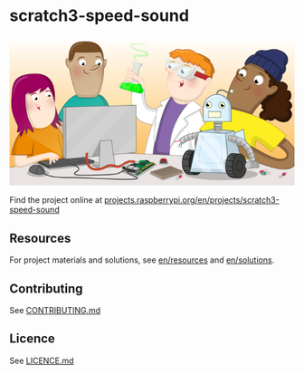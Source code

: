 # scratch3-speed-sound

![scratch3-speed-sound](banner.png)

Find the project online at [projects.raspberrypi.org/en/projects/scratch3-speed-sound](https://projects.raspberrypi.org/en/projects/scratch3-speed-sound)

## Resources
For project materials and solutions, see [en/resources](https://github.com/raspberrypilearning/scratch3-speed-sound/tree/master/en/resources) and [en/solutions](https://github.com/raspberrypilearning/scratch3-speed-sound/tree/master/en/solutions).

## Contributing
See [CONTRIBUTING.md](CONTRIBUTING.md)

## Licence
 See [LICENCE.md](LICENCE.md)